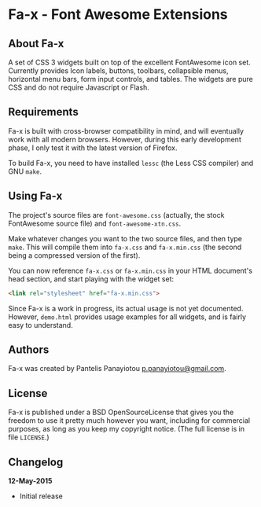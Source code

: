 Fa-x - Font Awesome Extensions
==============================

About Fa-x
----------

A set of CSS 3 widgets built on top of the excellent FontAwesome icon set.
Currently provides Icon labels, buttons, toolbars, collapsible menus,
horizontal menu bars, form input controls, and tables. The widgets are pure CSS
and do not require Javascript or Flash.

Requirements
------------

Fa-x is built with cross-browser compatibility in mind, and will eventually
work with all modern browsers. However, during this early development phase, I
only test it with the latest version of Firefox.

To build Fa-x, you need to have installed `lessc` (the Less CSS compiler) and
GNU `make`.

Using Fa-x
----------

The project's source files are `font-awesome.css` (actually, the stock
FontAwesome source file) and `font-awesome-xtn.css`.

Make whatever changes you want to the two source files, and then type `make`.
This will compile them into `fa-x.css` and `fa-x.min.css` (the second being a
compressed version of the first).

You can now reference `fa-x.css` or `fa-x.min.css` in your HTML document's head
section, and start playing with the widget set:

````Html
<link rel="stylesheet" href="fa-x.min.css">
````

Since Fa-x is a work in progress, its actual usage is not yet documented.
However, `demo.html` provides usage examples for all widgets, and is fairly
easy to understand.

Authors
-------

Fa-x was created by Pantelis Panayiotou <p.panayiotou@gmail.com>.

License
-------

Fa-x is published under a BSD OpenSourceLicense that gives you the freedom
to use it pretty much however you want, including for commercial purposes, as
long as you keep my copyright notice. (The full license is in file `LICENSE`.)

Changelog
---------

**12-May-2015**

- Initial release


